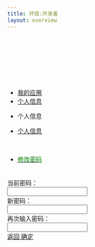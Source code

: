 ```yaml
---
title: 环信:开发者
layout: overview
---
```


<link href="/assets/css/bootstrap-2.3.2.min.css" rel="stylesheet" type="text/css" media="screen"/>
<link href="/assets/css/bootstrap-responsive-2.3.2.min.css" rel="stylesheet" type="text/css" media="screen"/>
<link href="/assets/css/font-awesome-3.1.0.min.css" rel="stylesheet" type="text/css" media="screen"/>


<link href="/assets/css/ace.min.css" rel="stylesheet" type="text/css" media="screen"/>
<link href="/assets/css/ace-responsive.min.css" rel="stylesheet" type="text/css" media="screen"/>
<link href="/assets/css/ace-skins.min.css" rel="stylesheet" type="text/css" media="screen"/>


<link href="/assets/css/management.css" rel="stylesheet" type="text/css" media="screen"/>
<link href="/assets/css/manage.css" rel="stylesheet" type="text/css" media="screen"/>


<script src="/assets/js/ace-elements.min.js"></script>
<script src="/assets/js/ace.min.js"></script>
<script src="/assets/js/management.js"></script>
<script src="/assets/js/jquery-1.7.2.min.js"></script>
<script src="/assets/js/jquery.cookie-1.3.js"></script>
<script src="/assets/js/bootstrap-2.3.2.min.js"></script>
<script src="/assets/js/json2.js"></script>

<script type="text/javascript">
	$(function(){
		if (!getToken() || getToken()==''){
			logout();
		}
	});
</script>
<div>

<div id="main-container" class="container-fluid"> <a href="javascript:void(0);" id="menu-toggler"> <span></span> </a>
  <div id="sidebar">
    <div id="sidebar-shortcuts">
      <div style="min-height: 40px;" id="sidebar-shortcuts-large"> </div>
      <div style="min-height: 40px;" id="sidebar-shortcuts-mini"> </div>
    </div>
    <ul class="nav nav-list">
			<li> <a href="/console/app_list" target="_self"> <i class="icon-ambulance"></i> <span>我的应用</span> </a></li>
			<li class="active"> <a href="/console/admin_home" target="_self"> <i class="icon-user"></i> <span>个人信息</span> </a></li>
    </ul>
    <div id="sidebar-collapse"> <i class="icon-double-angle-left"></i> </div>
  </div>
  <div class="clearfix" id="main-content">
    <div id="breadcrumbs">
      <ul class="breadcrumb">
        <li> <i class="icon-home"></i>  个人信息 </li>
      </ul>
    </div>
    <div class="clearfix" id="page-content">
      <div class="row-fluid">
      	<div class="pagination pagination-left">
      		<ul>
        		<li> <a href="/console/admin_home">个人信息</a> </li>
      		</ul>
      		&nbsp;&nbsp;&nbsp;&nbsp;
      		<ul>
        		<li> <a href="/console/admin_home_passwd"><font color="green">修改密码</font></a> </li>
      		</ul>
    		</div>
        <div class="row-fluid">
          <table class="table table-striped table-bordered table-hover">
          	<div class="widget-body"></div>
            <tbody id="appListBody">
            	<div class="widget-body">
			            <div class="widget-main no-padding">
			              <div class="form-horizontal" style="padding-top:20px;">
											<div class="row-fluid">
			                  <div class="span12">
			                    <div class="control-group">
			                      <label for="oldpassword" class="control-label">当前密码：</label>
			                      <div class="controls">
			                      	<input type="password" id="oldpassword" name="oldpassword" value="" />
			                      	&nbsp;&nbsp;<span id="oldpasswordEMsg" style="fontsize:10px;color:red"></span>
			                      </div>
			                    </div>
			                  </div>
			                </div>
			                <div class="row-fluid">
			                  <div class="span12">
			                    <div class="control-group">
			                      <label for="newpassword" class="control-label">新密码：</label>
			                      <div class="controls">
			                        <input type="password" id="newpassword" name="newpassword" value="" />
			                        &nbsp;&nbsp;<span id="newpasswordEMsg" style="fontsize:10px;color:red"></span>
			                      </div>
			                    </div>
			                  </div>
			                </div>
			                 <div class="row-fluid">
			                  <div class="span12">
			                    <div class="control-group">
			                      <label for="renewpassword" class="control-label">再次输入密码：</label>
			                      <div class="controls">
			                        <input type="password" id="renewpassword" name="renewpassword" value="" />
			                        &nbsp;&nbsp;<span id="renewpasswordEMsg" style="fontsize:10px;color:red"></span>
			                      </div>
			                    </div>
			                  </div>
			                </div>
			                <div class="form-actions">
							  				<a href="/console/admin_home" class="btn btn-small btn-success"><i class="icon-arrow-left icon-on-right bigger-110"></i> 返回 </a>
			                  <a href="javascript:void(0);" onClick="updateAdminPasswd();" class="btn btn-small btn-success"> 确定<i class="icon-arrow-right icon-on-right bigger-110"></i> </a>
			                </div>
						  			</div>
			            </div>
			          </div>	
            </tbody>
          </table>
        </div>
      </div>
    </div>
  </div>
</div>

</div>
